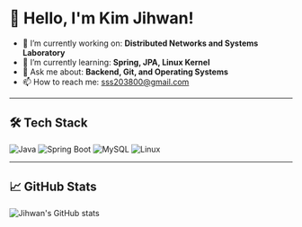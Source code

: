 # 👋 Hello, I'm Kim Jihwan!

- 🔭 I’m currently working on: **Distributed Networks and Systems Laboratory**
- 🌱 I’m currently learning: **Spring, JPA, Linux Kernel**
- 💬 Ask me about: **Backend, Git, and Operating Systems**
- 📫 How to reach me: sss203800@gmail.com

---

## 🛠 Tech Stack
![Java](https://img.shields.io/badge/Java-007396?style=flat&logo=java&logoColor=white)
![Spring Boot](https://img.shields.io/badge/SpringBoot-6DB33F?style=flat&logo=spring-boot&logoColor=white)
![MySQL](https://img.shields.io/badge/MySQL-4479A1?style=flat&logo=mysql&logoColor=white)
![Linux](https://img.shields.io/badge/Linux-FCC624?style=flat&logo=linux&logoColor=black)

---

## 📈 GitHub Stats
![Jihwan's GitHub stats](https://github-readme-stats.vercel.app/api?username=jihwan38&show_icons=true&theme=default)

